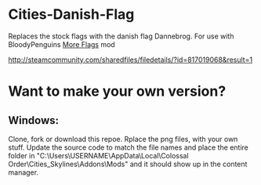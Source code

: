 # Cities-Danish-Flag
Replaces the stock flags with the danish flag Dannebrog. For use with BloodyPenguins [More Flags](https://steamcommunity.com/sharedfiles/filedetails/?id=595017353) mod

http://steamcommunity.com/sharedfiles/filedetails/?id=817019068&result=1

# Want to make your own version?

## Windows:
Clone, fork or download this repoe. Rplace the png files, with your own stuff. Update the source code to match the file names and place the entire folder in "C:\Users\USERNAME\AppData\Local\Colossal Order\Cities_Skylines\Addons\Mods" and it should show up in the content manager.

